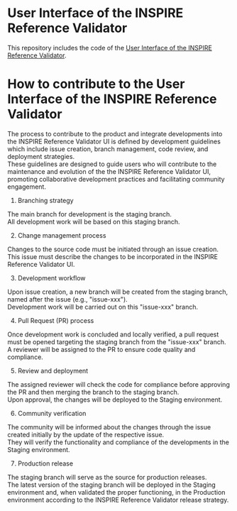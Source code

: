# User Interface of the INSPIRE Reference Validator  
  
This repository includes the code of the [User Interface of the INSPIRE Reference Validator](https://inspire.ec.europa.eu/validator).  
  
# How to contribute to the User Interface of the INSPIRE Reference Validator  
  
The process to contribute to the product and integrate developments into the INSPIRE Reference Validator UI is defined by development guidelines which include issue creation, branch management, code review, and deployment strategies.   
These guidelines are designed to guide users who will contribute to the maintenance and evolution of the the INSPIRE Reference Validator UI, promoting collaborative development practices and facilitating community engagement.  
  
  
1. Branching strategy  
  
The main branch for development is the staging branch.   
All development work will be based on this staging branch.  
  
2. Change management process  
  
Changes to the source code must be initiated through an issue creation.  
This issue must describe the changes to be incorporated in the INSPIRE Reference Validator UI.  
  
3. Development workflow  
  
Upon issue creation, a new branch will be created from the staging branch, named after the issue (e.g., "issue-xxx").  
Development work will be carried out on this "issue-xxx" branch.  
  
4. Pull Request (PR) process  
  
Once development work is concluded and locally verified, a pull request must be opened targeting the staging branch from the "issue-xxx" branch.    
A reviewer will be assigned to the PR to ensure code quality and compliance.  
  
5. Review and deployment  
  
The assigned reviewer will check the code for compliance before approving the PR and then merging the branch to the staging branch.  
Upon approval, the changes will be deployed to the Staging environment.  
  
6. Community verification  
  
The community will be informed about the changes through the issue created initially by the update of the respective issue.  
They will verify the functionality and compliance of the developments in the Staging environment.  
  
7. Production release  
  
The staging branch will serve as the source for production releases.  
The latest version of the staging branch will be deployed in the Staging environment and, when validated the proper functioning, in the Production environment according to the INSPIRE Reference Validator release strategy.     
  